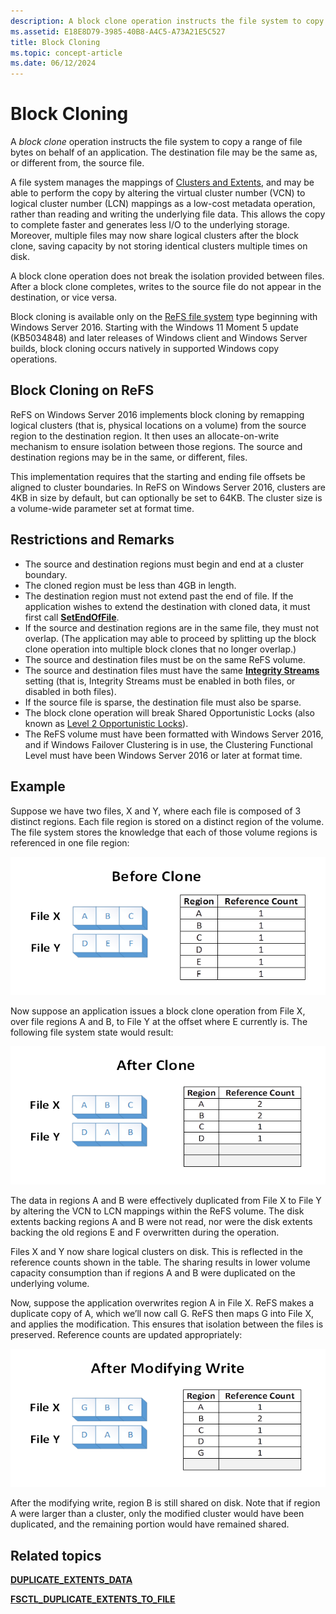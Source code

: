 ```yaml
---
description: A block clone operation instructs the file system to copy a range of file bytes on behalf of an application.
ms.assetid: E18E8D79-3985-40B8-A4C5-A73A21E5C527
title: Block Cloning
ms.topic: concept-article
ms.date: 06/12/2024
---
```


# Block Cloning

A *block clone* operation instructs the file system to copy a range of file bytes on behalf of an application. The destination file may be the same as, or different from, the source file.

A file system manages the mappings of [Clusters and Extents](clusters-and-extents.md), and may be able to perform the copy by altering the virtual cluster number (VCN) to logical cluster number (LCN) mappings as a low-cost metadata operation, rather than reading and writing the underlying file data. This allows the copy to complete faster and generates less I/O to the underlying storage. Moreover, multiple files may now share logical clusters after the block clone, saving capacity by not storing identical clusters multiple times on disk.

A block clone operation does not break the isolation provided between files. After a block clone completes, writes to the source file do not appear in the destination, or vice versa.

Block cloning is available only on the [ReFS file system](/windows/desktop/w8cookbook/resilient-file-system--refs-) type beginning with Windows Server 2016. Starting with the Windows 11 Moment 5 update (KB5034848) and later releases of Windows client and Windows Server builds, block cloning occurs natively in supported Windows copy operations.

## Block Cloning on ReFS

ReFS on Windows Server 2016 implements block cloning by remapping logical clusters (that is, physical locations on a volume) from the source region to the destination region. It then uses an allocate-on-write mechanism to ensure isolation between those regions. The source and destination regions may be in the same, or different, files.

This implementation requires that the starting and ending file offsets be aligned to cluster boundaries. In ReFS on Windows Server 2016, clusters are 4KB in size by default, but can optionally be set to 64KB. The cluster size is a volume-wide parameter set at format time.

## Restrictions and Remarks

- The source and destination regions must begin and end at a cluster boundary.
- The cloned region must be less than 4GB in length.
- The destination region must not extend past the end of file. If the application wishes to extend the destination with cloned data, it must first call [**SetEndOfFile**](/windows/desktop/api/FileAPI/nf-fileapi-setendoffile).
- If the source and destination regions are in the same file, they must not overlap. (The application may able to proceed by splitting up the block clone operation into multiple block clones that no longer overlap.)
- The source and destination files must be on the same ReFS volume.
- The source and destination files must have the same [**Integrity Streams**](file-attribute-constants.md) setting (that is, Integrity Streams must be enabled in both files, or disabled in both files).
- If the source file is sparse, the destination file must also be sparse.
- The block clone operation will break Shared Opportunistic Locks (also known as [Level 2 Opportunistic Locks](types-of-opportunistic-locks.md)).
- The ReFS volume must have been formatted with Windows Server 2016, and if Windows Failover Clustering is in use, the Clustering Functional Level must have been Windows Server 2016 or later at format time.

## Example

Suppose we have two files, X and Y, where each file is composed of 3 distinct regions. Each file region is stored on a distinct region of the volume. The file system stores the knowledge that each of those volume regions is referenced in one file region:

![before clone](images/before-clone.png)

Now suppose an application issues a block clone operation from File X, over file regions A and B, to File Y at the offset where E currently is. The following file system state would result:

![after clone](images/after-clone.png)

The data in regions A and B were effectively duplicated from File X to File Y by altering the VCN to LCN mappings within the ReFS volume. The disk extents backing regions A and B were not read, nor were the disk extents backing the old regions E and F overwritten during the operation.

Files X and Y now share logical clusters on disk. This is reflected in the reference counts shown in the table. The sharing results in lower volume capacity consumption than if regions A and B were duplicated on the underlying volume.

Now, suppose the application overwrites region A in File X. ReFS makes a duplicate copy of A, which we’ll now call G. ReFS then maps G into File X, and applies the modification. This ensures that isolation between the files is preserved. Reference counts are updated appropriately:

![after modifying write](images/after-modifying-write.png)

After the modifying write, region B is still shared on disk. Note that if region A were larger than a cluster, only the modified cluster would have been duplicated, and the remaining portion would have remained shared.

## Related topics

<dl> <dt>

[**DUPLICATE\_EXTENTS\_DATA**](/windows/desktop/api/WinIoCtl/ns-winioctl-duplicate_extents_data)
</dt> <dt>

[**FSCTL\_DUPLICATE\_EXTENTS\_TO\_FILE**](/windows/win32/api/winioctl/ni-winioctl-fsctl_duplicate_extents_to_file)
</dt> </dl>
